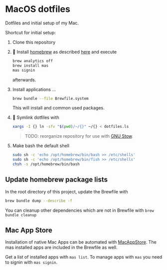 # MacOS dotfiles

Dotfiles and initial setup of my Mac.

Shortcut for initial setup:

1. Clone this repository
2. 🍻 Install [homebrew](https://brew.sh) as described [here](https://docs.brew.sh/Installation) and execute

   ```sh
   brew analytics off
   brew install mas
   mas signin
   ```

   afterwards.

3. Install applications ...

   ```sh
   brew bundle --file Brewfile.system 
   ```

   This will install  and common used packages.

4. 🔗 Symlink dotfiles with

   ```sh
   xargs -I {} ln -sfv "$(pwd)/~/{}" ~/{} < dotfiles.ls
   ```

   > TODO: reorganize repository for use with [GNU Stow](https://www.gnu.org/software/stow/manual/stow.html).

5. Make bash the default shell

   ```sh
   sudo sh -c 'echo /opt/homebrew/bin/bash >> /etc/shells'
   sudo sh -c 'echo /opt/homebrew/bin/fish >> /etc/shells'
   chsh -s /opt/homebrew/bin/bash
   ```

## Update homebrew package lists

In the root directory of this project, update the Brewfile with

```sh
brew bundle dump --describe -f
```

You can cleanup other dependencies which are not in Brewfile with `brew bundle cleanup`

## Mac App Store

Installation of native Mac Apps can be automated with [MacAppStore](http://macappstore.org/). The mas installed apps are included in the Brewfile as well.

Get a list of installed apps with `mas list`.
To manage apps with `mas` you need to signin with `mas signin`.
